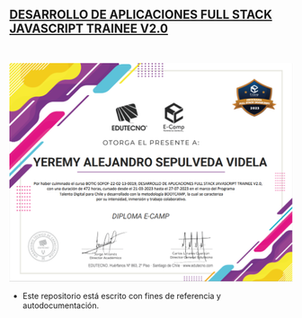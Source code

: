 ## [DESARROLLO DE APLICACIONES FULL STACK JAVASCRIPT TRAINEE V2.0](https://talentodigitalparachile.cl/curso/desarrollo-de-aplicaciones-full-stack-javascript-trainee/)

&nbsp;

![cert](diploma_bootcamp2023.png)

* Este repositorio está escrito con fines de referencia y autodocumentación.
